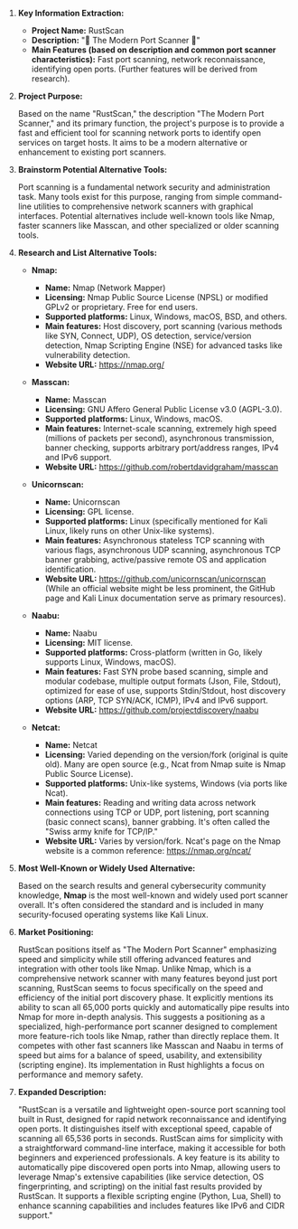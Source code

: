 1.  **Key Information Extraction:**

    *   **Project Name:** RustScan
    *   **Description:** "🤖 The Modern Port Scanner 🤖"
    *   **Main Features (based on description and common port scanner characteristics):** Fast port scanning, network reconnaissance, identifying open ports. (Further features will be derived from research).

2.  **Project Purpose:**

    Based on the name "RustScan," the description "The Modern Port Scanner," and its primary function, the project's purpose is to provide a fast and efficient tool for scanning network ports to identify open services on target hosts. It aims to be a modern alternative or enhancement to existing port scanners.

3.  **Brainstorm Potential Alternative Tools:**

    Port scanning is a fundamental network security and administration task. Many tools exist for this purpose, ranging from simple command-line utilities to comprehensive network scanners with graphical interfaces. Potential alternatives include well-known tools like Nmap, faster scanners like Masscan, and other specialized or older scanning tools.

4.  **Research and List Alternative Tools:**

    *   **Nmap:**
        *   **Name:** Nmap (Network Mapper)
        *   **Licensing:** Nmap Public Source License (NPSL) or modified GPLv2 or proprietary. Free for end users.
        *   **Supported platforms:** Linux, Windows, macOS, BSD, and others.
        *   **Main features:** Host discovery, port scanning (various methods like SYN, Connect, UDP), OS detection, service/version detection, Nmap Scripting Engine (NSE) for advanced tasks like vulnerability detection.
        *   **Website URL:** https://nmap.org/

    *   **Masscan:**
        *   **Name:** Masscan
        *   **Licensing:** GNU Affero General Public License v3.0 (AGPL-3.0).
        *   **Supported platforms:** Linux, Windows, macOS.
        *   **Main features:** Internet-scale scanning, extremely high speed (millions of packets per second), asynchronous transmission, banner checking, supports arbitrary port/address ranges, IPv4 and IPv6 support.
        *   **Website URL:** https://github.com/robertdavidgraham/masscan

    *   **Unicornscan:**
        *   **Name:** Unicornscan
        *   **Licensing:** GPL license.
        *   **Supported platforms:** Linux (specifically mentioned for Kali Linux, likely runs on other Unix-like systems).
        *   **Main features:** Asynchronous stateless TCP scanning with various flags, asynchronous UDP scanning, asynchronous TCP banner grabbing, active/passive remote OS and application identification.
        *   **Website URL:** https://github.com/unicornscan/unicornscan (While an official website might be less prominent, the GitHub page and Kali Linux documentation serve as primary resources).

    *   **Naabu:**
        *   **Name:** Naabu
        *   **Licensing:** MIT license.
        *   **Supported platforms:** Cross-platform (written in Go, likely supports Linux, Windows, macOS).
        *   **Main features:** Fast SYN probe based scanning, simple and modular codebase, multiple output formats (Json, File, Stdout), optimized for ease of use, supports Stdin/Stdout, host discovery options (ARP, TCP SYN/ACK, ICMP), IPv4 and IPv6 support.
        *   **Website URL:** https://github.com/projectdiscovery/naabu

    *   **Netcat:**
        *   **Name:** Netcat
        *   **Licensing:** Varied depending on the version/fork (original is quite old). Many are open source (e.g., Ncat from Nmap suite is Nmap Public Source License).
        *   **Supported platforms:** Unix-like systems, Windows (via ports like Ncat).
        *   **Main features:** Reading and writing data across network connections using TCP or UDP, port listening, port scanning (basic connect scans), banner grabbing. It's often called the "Swiss army knife for TCP/IP."
        *   **Website URL:** Varies by version/fork. Ncat's page on the Nmap website is a common reference: https://nmap.org/ncat/

5.  **Most Well-Known or Widely Used Alternative:**

    Based on the search results and general cybersecurity community knowledge, **Nmap** is the most well-known and widely used port scanner overall. It's often considered the standard and is included in many security-focused operating systems like Kali Linux.

6.  **Market Positioning:**

    RustScan positions itself as "The Modern Port Scanner" emphasizing speed and simplicity while still offering advanced features and integration with other tools like Nmap. Unlike Nmap, which is a comprehensive network scanner with many features beyond just port scanning, RustScan seems to focus specifically on the speed and efficiency of the initial port discovery phase. It explicitly mentions its ability to scan all 65,000 ports quickly and automatically pipe results into Nmap for more in-depth analysis. This suggests a positioning as a specialized, high-performance port scanner designed to complement more feature-rich tools like Nmap, rather than directly replace them. It competes with other fast scanners like Masscan and Naabu in terms of speed but aims for a balance of speed, usability, and extensibility (scripting engine). Its implementation in Rust highlights a focus on performance and memory safety.

7.  **Expanded Description:**

    "RustScan is a versatile and lightweight open-source port scanning tool built in Rust, designed for rapid network reconnaissance and identifying open ports. It distinguishes itself with exceptional speed, capable of scanning all 65,536 ports in seconds. RustScan aims for simplicity with a straightforward command-line interface, making it accessible for both beginners and experienced professionals. A key feature is its ability to automatically pipe discovered open ports into Nmap, allowing users to leverage Nmap's extensive capabilities (like service detection, OS fingerprinting, and scripting) on the initial fast results provided by RustScan. It supports a flexible scripting engine (Python, Lua, Shell) to enhance scanning capabilities and includes features like IPv6 and CIDR support."